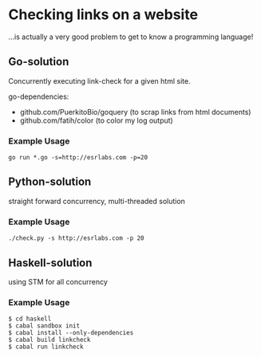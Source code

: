 # Checking links on a website

...is actually a very good problem to get to know a programming language!

## Go-solution

Concurrently executing link-check for a given html site.

go-dependencies:

* github.com/PuerkitoBio/goquery (to scrap links from html documents)
* github.com/fatih/color (to color my log output)

### Example Usage

    go run *.go -s=http://esrlabs.com -p=20

## Python-solution

straight forward concurrency, multi-threaded solution

### Example Usage

    ./check.py -s http://esrlabs.com -p 20

## Haskell-solution

using STM for all concurrency

### Example Usage

    $ cd haskell
    $ cabal sandbox init
    $ cabal install --only-dependencies
    $ cabal build linkcheck
    $ cabal run linkcheck

